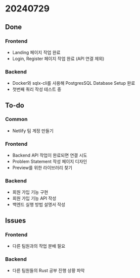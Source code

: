 # 20240729

## Done

### Frontend
- Landing 페이지 작업 완료
- Login, Register 페이지 작업 완료 (API 연결 제외)

### Backend
- Docker와 sqlx-cli를 사용해 PostgresSQL Database Setup 완료
- 첫번째 쿼리 작성 테스트 중

## To-do

### Common
- Netlify 팀 계정 만들기
  
### Frontend
- Backend API 작업이 완료되면 연결 시도
- Problem Statement 작성 페이지 디자인
- Preview를 위한 라이브러리 찾기

### Backend
- 회원 가입 기능 구현
- 회원 가입 기능 API 작성
- 백엔드 실행 방법 설명서 작성

## Issues

### Frontend
- 다른 팀원과의 작업 분배 필요

### Backend
- 다른 팀원들의 Rust 공부 진행 상황 파악
